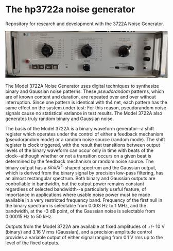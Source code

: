 # The hp3722a noise generator

Repository for research and development with the 3722A Noise Generator.

![image](/images/3722a-front.jpg)

The Model 3722A Noise Generator uses digital techniques to synthesize binary and Gaussian noise patterns. These _pseudorandom_ patterns, which are of known content and duration, are repeated over and over without interruption. Since one pattern is identical with th4 net, each pattern has the same effect on the system under test: For this reason, pseudorandom noise signals cause no statistical variance in test results. The Model 3722A also generates truly random binary and Gaussian noise.

The basis of the Model 3722A is a binary waveform generator--a shift register which operates under the control of either a feedback mechanism (pseudorandom mode) or a random noise source (random mode). The shift register is clock triggered, with the result that transitions between output levels of the binary waveform can occur only in time with beats of the clock--although whether or not a transition occurs on a given beat is determined by the feedback mechanism or random noise source. The binary output has a $`sin x/x^2`$-shaped spectrum and the Gaussian output, which is derived from the binary signal by precision low-pass filtering, has an almost rectangular spectrum. Both binary and Gaussian outputs are controllable in bandwidth, but the output power remains constant regardless of selected bandwidth--a particularly useful feature, of importance in applications where usable noise power must be made available in a very restricted frequency band. Frequency of the first null in the binary spectrum is selectable from 0.003 Hz to 1 MHz, and the bandwidth, at the -3 dB point, of the Gaussian noise is selectable from 0.00015 Hz to 50 kHz.

Outputs from the Model 3722A are available at fixed amplitudes of +/- 10 V (binary) and 3.16 V rms (Gaussian), and a precision amplitude control provides a variable output of either signal ranging from 0.1 V rms up to the level of the fixed outputs.
